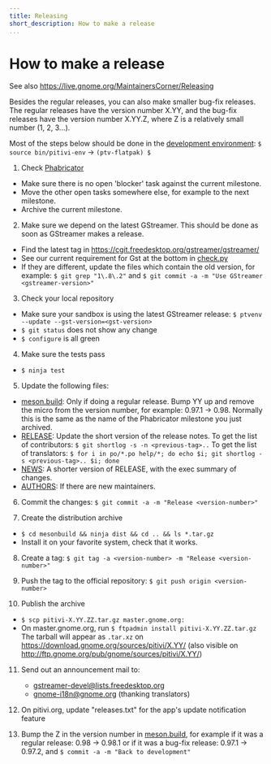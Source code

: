 ```yaml
---
title: Releasing
short_description: How to make a release
...
```


# How to make a release

See also https://live.gnome.org/MaintainersCorner/Releasing

Besides the regular releases, you can also make smaller bug-fix releases.
The regular releases have the version number X.YY, and the bug-fix
releases have the version number X.YY.Z, where Z is a relatively small
number (1, 2, 3...).

Most of the steps below should be done in the [development environment](HACKING.md): `$ source bin/pitivi-env` -> `(ptv-flatpak) $`

 1. Check [Phabricator](https://phabricator.freedesktop.org/tag/pitivi/)
   * Make sure there is no open 'blocker' task against the current milestone.
   * Move the other open tasks somewhere else, for example to the next milestone.
   * Archive the current milestone.

 2. Make sure we depend on the latest GStreamer. This should be done as soon as GStreamer makes a release.
   * Find the latest tag in https://cgit.freedesktop.org/gstreamer/gstreamer/
   * See our current requirement for Gst at the bottom in [check.py](../pitivi/check.py)
   * If they are different, update the files which contain the old version, for example: `$ git grep "1\.8\.2"` and `$ git commit -a -m "Use GStreamer <gstreamer-version>"`

 3. Check your local repository
   * Make sure your sandbox is using the latest GStreamer release: `$ ptvenv --update --gst-version=<gst-version>`
   * `$ git status` does not show any change
   * `$ configure` is all green

 4. Make sure the tests pass
   * `$ ninja test`
   <!-- * `$ make validate` FIXME! -->

 5. Update the following files:
   * [meson.build](../meson.build):
Only if doing a regular release. Bump YY up and remove the micro from
the version number, for example: 0.97.1 -> 0.98. Normally this is the
same as the name of the Phabricator milestone you just archived.
   * [RELEASE](../RELEASE):
Update the short version of the release notes.
To get the list of contributors: `$ git shortlog -s -n <previous-tag>..`
To get the list of translators: `$ for i in po/*.po help/*; do echo $i; git shortlog -s <previous-tag>.. $i; done`
   * [NEWS](../NEWS):
A shorter version of RELEASE, with the exec summary of changes.
   * [AUTHORS](../AUTHORS):
If there are new maintainers.

 6. Commit the changes: `$ git commit -a -m "Release <version-number>"`

 7. Create the distribution archive
   * `$ cd mesonbuild && ninja dist && cd .. && ls *.tar.gz`
   * Install it on your favorite system, check that it works.

 8. Create a tag: `$ git tag -a <version-number> -m "Release <version-number>"`
 9. Push the tag to the official repository: `$ git push origin <version-number>`

 10. Publish the archive
   * `$ scp pitivi-X.YY.ZZ.tar.gz master.gnome.org:`
   * On master.gnome.org, run `$ ftpadmin install pitivi-X.YY.ZZ.tar.gz`
     The tarball will appear as `.tar.xz` on https://download.gnome.org/sources/pitivi/X.YY/ (also visible on http://ftp.gnome.org/pub/gnome/sources/pitivi/X.YY/)

 11. Send out an announcement mail to:
     * gstreamer-devel@lists.freedesktop.org
     * gnome-i18n@gnome.org (thanking translators)

 12. On pitivi.org, update "releases.txt" for the app's update notification feature

 13. Bump the Z in the version number in [meson.build](../meson.build), for example if it was a regular release: 0.98 -> 0.98.1 or if it was a bug-fix release: 0.97.1 -> 0.97.2, and `$ commit -a -m "Back to development"`
